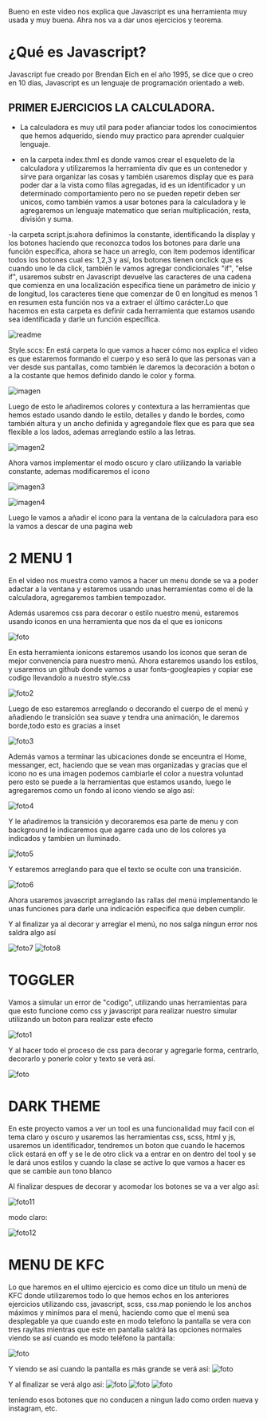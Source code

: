 Bueno en este video nos explica que Javascript es una herramienta muy usada y muy buena. Ahra nos va a dar unos ejercicios y teorema.

# ¿Qué es Javascript?
Javascript fue creado por Brendan Eich en el año 1995, se dice que o creo en 10 días, Javascript es un lenguaje de programación orientado a web.

## PRIMER EJERCICIOS LA CALCULADORA.

- La calculadora es muy util para poder afianciar todos los conocimientos que hemos adquerido, siendo muy practico para aprender cualquier lenguaje.

- en la carpeta index.thml es donde vamos crear el esqueleto de la calculadora y utilizaremos la herramienta div que es un contenedor y sirve para organizar las cosas y también usaremos display que es para poder dar a la vista como filas agregadas, id es un identificador y un determinado comportamiento pero no se pueden repetir deben ser unicos, como también vamos a usar botones para la calculadora y le agregaremos un lenguaje matematico que serian multiplicación, resta, división y suma.

-la carpeta script.js:ahora definimos la constante, identificando la display y los botones haciendo que reconozca todos los botones para darle una función específica, ahora se hace un arreglo, con ítem podemos identificar todos los botones cual es: 1,2,3 y así, los botones tienen onclick que es cuando uno le da click, también le vamos agregar condicionales "if", "else if", usaremos substr en Javascript devuelve las caracteres de una cadena que comienza en una localización específica tiene un parámetro de inicio y de longitud, los caracteres tiene que comenzar de 0 en longitud es menos 1 en resumen esta función nos va a extraer el último carácter.Lo que hacemos en esta carpeta es definir cada herramienta que estamos usando sea identificada y darle un función específica. 

![readme](1.Calculadora/img/readme.png "calculadora")

Style.sccs: En está carpeta lo que vamos a hacer cómo nos explica el video es que estaremos formando el cuerpo y eso será lo que las personas van a ver desde sus pantallas, como también le daremos la decoración a boton o a la costante que hemos definido dando le color y forma.

![imagen](1.Calculadora/img/imagen.png "imagen")

 Luego de esto le añadiremos colores y contextura a las herramientas que hemos estado usando dando le estilo, detalles y dando le bordes, como también altura y un ancho definida y agregandole flex que es para que sea flexible a los lados, ademas arreglando estilo a las letras.

![imagen2](1.Calculadora/img/imagen2.png "imagen2")

Ahora vamos implementar el modo oscuro y claro utilizando la variable constante, ademas modificaremos el icono 

![imagen3](1.Calculadora/img/imagen3.png "imagen3")


![imagen4](1.Calculadora/img/imagen4.png "imagen4")

Luego le vamos a añadir el icono para la ventana de la calculadora para eso la vamos a descar de una pagina web 

# 2 MENU 1
En el video nos muestra como vamos a hacer un menu donde se  va a poder adactar a la ventana y estaremos usando unas herramientas como el de la calculadora, agregaremos tambien tempozador.

Además usaremos css para decorar o estilo nuestro menú, estaremos usando iconos en una herramienta que nos da el que es ionicons 

![foto](2_menu.1/img/foto.png "foto")

En esta herramienta ionicons estaremos usando los iconos que seran de mejor convenencia para nuestro menú. Ahora estaremos usando los  estilos, y usaremos un github donde vamos a usar fonts-googleapies y copiar ese codigo llevandolo a nuestro style.css

![foto2](2_menu.1/img/foto2.png "foto2")

Luego de eso estaremos arreglando o decorando el cuerpo de el menú y añadiendo le transición sea suave y tendra una animación, le daremos borde,todo esto es gracias a inset

![foto3](2_menu.1/img/foto3.png "foto3")
 
 Además vamos a terminar las ubicaciones donde se enceuntra el Home, messanger, ect, haciendo que se vean mas organizadas y gracias que el icono no es una imagen podemos cambiarle el color a nuestra voluntad pero esto se puede a la herramientas que estamos usando, luego le agregaremos como un fondo al icono viendo se algo así:

 ![foto4](2_menu.1/img/foto4.png "foto4")

 Y le añadiremos la transición y decoraremos esa parte de menu y con background le indicaremos que agarre cada uno de los colores ya indicados y tambien un iluminado.

 ![foto5](2_menu.1/img/foto5.png "foto5")

 Y estaremos arreglando para que el texto se oculte con una transición.

![foto6](2_menu.1/img/foto6.png "foto6")

Ahora usaremos javascript arreglando las rallas del menú implementando le unas funciones para darle una indicación especifica que deben cumplir.

Y al finalizar ya al decorar y arreglar el menú, no nos salga ningun error nos saldra algo así

![foto7](2_menu.1/img/foto7.png "foto7")
![foto8](2_menu.1/img/foto8.png "foto8")

# TOGGLER

Vamos a simular un error de "codigo", utilizando unas herramientas para que esto funcione como css y javascript para realizar nuestro simular utilizando un boton para realizar este efecto 

![foto1](3.Toggle/img/foto1.png "foto1")

Y al hacer todo el proceso de css para decorar y agregarle forma, centrarlo, decorarlo y ponerle color y texto se verá así.

![foto](3.Toggle/img/foto9.png "foto9")

# DARK THEME 

En este proyecto vamos a ver  un tool es una funcionalidad muy facil con el tema claro y oscuro y usaremos las herramientas css, scss, html y js, usaremos un identificador, tendremos un boton que cuando le hacemos click estará en off y se le de otro click va a entrar en on dentro del tool y se le dará unos estilos y cuando la clase se active lo que vamos a hacer es que se cambie aun tono blanco

Al finalizar despues de decorar y acomodar los botones se va a ver algo así:

![foto11](4.Dark_theme/img/foto11.png "foto11")

modo claro:

![foto12](4.Dark_theme/img/foto12.png "foto12")
# MENU DE KFC
Lo que haremos en el ultimo ejercicio es como dice un titulo un menú de KFC donde utilizaremos todo lo que hemos echos en los anteriores ejercicios utilizando css, javascript, scss, css.map poniendo le los anchos máximos y minímos para el menú, haciendo como que el menú sea desplegable ya que cuando este en modo telefono la pantalla se vera con tres rayitas mientras que este en pantalla saldrá las opciones normales viendo se así cuando es modo teléfono la pantalla:

![foto](5.Menú_Desplegable/img/img1.png "foto")

Y viendo se así cuando la pantalla es más grande se verá así:
![foto](5.Menú_Desplegable/img/img2.png "foto")
 
 Y al finalizar se verá algo asi:
 ![foto](5.Menú_Desplegable/img/img3.png "foto")
 ![foto](5.Menú_Desplegable/img/img1.png "foto")
 ![foto](5.Menú_Desplegable/img/img4.png "foto")

 teniendo esos botones que no conducen a ningun lado como orden nueva y instagram, etc.
 